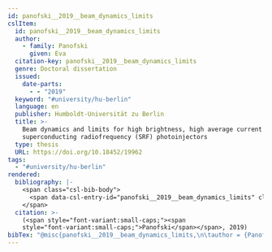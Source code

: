 ```yaml
---
id: panofski__2019__beam_dynamics_limits
cslItem:
  id: panofski__2019__beam_dynamics_limits
  author:
    - family: Panofski
      given: Eva
  citation-key: panofski__2019__beam_dynamics_limits
  genre: Doctoral dissertation
  issued:
    date-parts:
      - - "2019"
  keyword: "#university/hu-berlin"
  language: en
  publisher: Humboldt-Universität zu Berlin
  title: >-
    Beam dynamics and limits for high brightness, high average current
    superconducting radiofrequency (SRF) photoinjectors
  type: thesis
  URL: https://doi.org/10.18452/19962
tags:
  - "#university/hu-berlin"
rendered:
  bibliography: |-
    <span class="csl-bib-body">
      <span data-csl-entry-id="panofski__2019__beam_dynamics_limits" class="csl-entry"><span class='author-bib'>Panofski</span>. <span class='date-bib'>(2019)</span>. <span class='title'><i><b><span style="font-style:normal;">Beam dynamics and limits for high brightness, high average current superconducting radiofrequency (SRF) photoinjectors</span></b></i></span> [Doctoral dissertation, Humboldt-Universität zu Berlin]. <span class='URL'><a href='https://doi.org/10.18452/19962'>LINK</a></span></span>
    </span>
  citation: >-
    (<span style="font-variant:small-caps;"><span
    style="font-variant:small-caps;">Panofski</span></span>, 2019)
bibTex: "@misc{panofski__2019__beam_dynamics_limits,\n\tauthor = {Panofski, Eva},\n\tyear = {2019},\n\tschool = {Humboldt-Universit{\\\" a}t zu Berlin},\n\ttitle = {Beam dynamics and limits for high brightness, high average current superconducting radiofrequency ({SRF}) photoinjectors},\n\ttype = {Doctoral dissertation},\n\turl = {https://doi.org/10.18452/19962},\n}\n\n"
---
```

